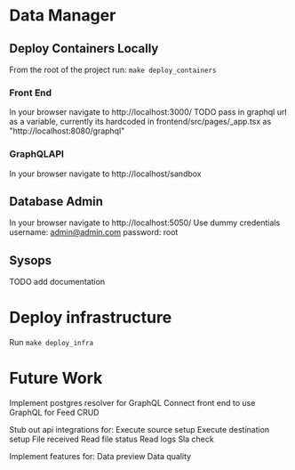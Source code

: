 # Data Manager

## Deploy Containers Locally
From the root of the project run: `make deploy_containers`

### Front End
In your browser navigate to http://localhost:3000/
TODO pass in graphql url as a variable, currently its hardcoded in frontend/src/pages/_app.tsx as "http://localhost:8080/graphql"

### GraphQLAPI
In your browser navigate to http://localhost/sandbox

## Database Admin
In your browser navigate to http://localhost:5050/
Use dummy credentials username: admin@admin.com password: root

## Sysops
TODO add documentation

# Deploy infrastructure
Run `make deploy_infra`

# Future Work
Implement postgres resolver for GraphQL
Connect front end to use GraphQL for Feed CRUD

Stub out api integrations for:
Execute source setup
Execute destination setup
File received
Read file status
Read logs
Sla check

Implement features for:
Data preview
Data quality